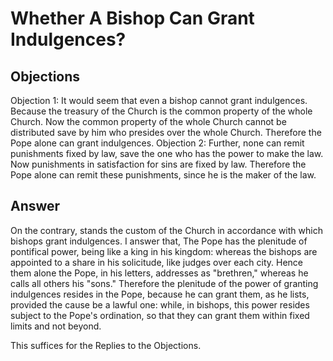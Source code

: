 # Whether A Bishop Can Grant Indulgences?
## Objections
Objection 1: It would seem that even a bishop cannot grant indulgences. Because the treasury of the Church is the common property of the whole Church. Now the common property of the whole Church cannot be distributed save by him who presides over the whole Church. Therefore the Pope alone can grant indulgences.
Objection 2: Further, none can remit punishments fixed by law, save the one who has the power to make the law. Now punishments in satisfaction for sins are fixed by law. Therefore the Pope alone can remit these punishments, since he is the maker of the law.
## Answer
On the contrary, stands the custom of the Church in accordance with which bishops grant indulgences.
I answer that, The Pope has the plenitude of pontifical power, being like a king in his kingdom: whereas the bishops are appointed to a share in his solicitude, like judges over each city. Hence them alone the Pope, in his letters, addresses as "brethren," whereas he calls all others his "sons." Therefore the plenitude of the power of granting indulgences resides in the Pope, because he can grant them, as he lists, provided the cause be a lawful one: while, in bishops, this power resides subject to the Pope's ordination, so that they can grant them within fixed limits and not beyond.

This suffices for the Replies to the Objections.